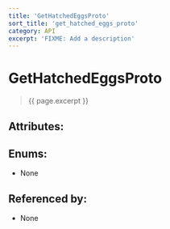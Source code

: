 ```yaml
---
title: 'GetHatchedEggsProto'
sort_title: 'get_hatched_eggs_proto'
category: API
excerpt: 'FIXME: Add a description'
---
```


[comment]: <> (THIS PART IS GENERATED - AKA DON'T EDIT THIS PART MANUALLY)

# GetHatchedEggsProto

> {{ page.excerpt }}

## Attributes:


## Enums:

- None

## Referenced by:

- None

[comment]: <> (YOU CAN EDIT AFTER THIS)
